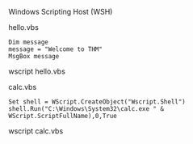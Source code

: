 
Windows Scripting Host (WSH)


hello.vbs
```
Dim message 
message = "Welcome to THM"
MsgBox message
```
wscript hello.vbs



calc.vbs
```
Set shell = WScript.CreateObject("Wscript.Shell")
shell.Run("C:\Windows\System32\calc.exe " & WScript.ScriptFullName),0,True
```
wscript calc.vbs
